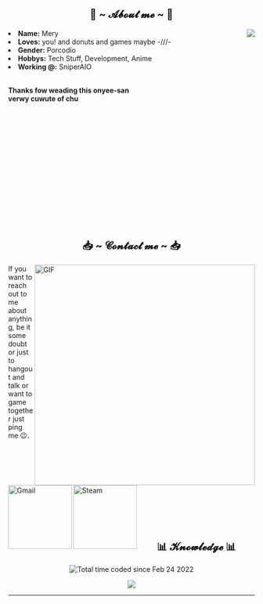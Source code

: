 
<h2 align="center"> 👤 ~ 𝓐𝓫𝓸𝓾𝓽 𝓶𝓮 ~ 👤 </h2>
<img src="https://24.media.tumblr.com/733c37d38334c7054d2c1aaa98522fe0/tumblr_mw2sijQDIO1skmy2bo1_500.gif" align="right">
<li>
<b>Name:</b> Mery</li>
<li>
<b>Loves:</b> you! and donuts and games maybe -///-
</li>
<li>
<b>Gender:</b> Porcodio
</li>
<li>
<b>Hobbys:</b> Tech Stuff, Development, Anime
</li>
<li>
<b>Working @:</b> SniperAIO
</li>
<br>
<p><b>     Thanks fow weading this onyee-san<br>
                  verwy cuwute of chu</b></p>
</div>
<div>

<p>
 </br>
<p>
 </br>
 <p>
 </br>
<p>
 </br>
 <p>
 </br>
<p>
 </br>
 <p>
 </br>
<p>
 </br>
<h2 align="center"> 📥 ~ 𝓒𝓸𝓷𝓽𝓪𝓬𝓽 𝓶𝓮 ~ 📥 </h2>
<img hight="320" width="450" align="right" alt="GIF" src="https://i.pinimg.com/originals/59/0e/26/590e26fc96fbbcaa30438cf5822ed65b.gif">


If you want to reach out to me about anything, be it some doubt or just to hangout and talk or want to game together just ping me 😉.

<a href="https://github.com/MarianoAkaMery/MarianoAkaMery/blob/main/Mail">
 <img align="left" alt="Gmail" width="130" hight="100" src="https://github.com/Xx-Ashutosh-xX/Xx-Ashutosh-xX/blob/master/assets/icons/gmail.png" />
</a>
</a>
<a href="https://steamcommunity.com/profiles/76561198339450438/">
  <img align="left" alt="Steam" width="130" hight="100" src="https://github.com/Xx-Ashutosh-xX/Xx-Ashutosh-xX/blob/master/assets/icons/steam.png" />
</a>
 </p>
 

</div>
</div>
</br>
</br>
</br>
</br>
</br>
</br>
</br>
</div>
<div>
<p>
 </br>
</a>
 </p>
<h2 align="center"> 📊 𝓚𝓷𝓸𝔀𝓵𝓮𝓭𝓰𝓮 📊 </h2>

<p align="center" >  
<img src="https://wakatime.com/badge/user/a3a57f00-88f0-42a3-86c5-1f4e2bcde16d.svg" alt="Total time coded since Feb 24 2022" /></a>
<p align="center" >  
  <a href="https://github.com/anuraghazra/github-readme-stats"> 
<img  src="https://github-readme-stats.vercel.app/api?username=MarianoAkaMery&&show_icons=true&theme=radical"/>
  </a>
  </p>

*************
